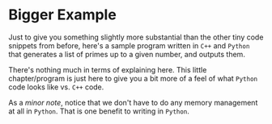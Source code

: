 # Bigger Example

Just to give you something slightly more substantial than the other tiny code
snippets from before, here's a sample program written in `C++` and `Python` that
generates a list of primes up to a given number, and outputs them.

There's nothing much in terms of explaining here. This little chapter/program is
just here to give you a bit more of a feel of what `Python` code looks like vs.
`C++` code.

As a _minor note_, notice that we don't have to do any memory management at all
in `Python`. That is one benefit to writing in `Python`.
